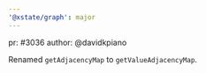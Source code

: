 ```yaml
---
'@xstate/graph': major
---
```


pr: #3036
author: @davidkpiano

Renamed `getAdjacencyMap` to `getValueAdjacencyMap`.
